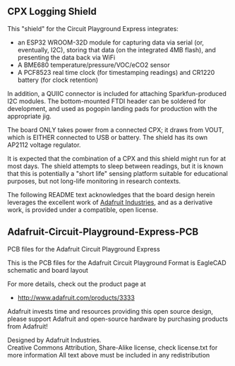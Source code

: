 ## CPX Logging Shield

This "shield" for the Circuit Playground Express integrates:

* an ESP32 WROOM-32D module for capturing data via serial (or, eventually, I2C), storing that data (on the integrated 4MB flash), and presenting the data back via WiFi
* A BME680 temperature/pressure/VOC/eCO2 sensor
* A PCF8523 real time clock (for timestamping readings) and CR1220 battery (for clock retention)

In addition, a QUIIC connector is included for attaching Sparkfun-produced I2C modules. The bottom-mounted FTDI header can be soldered for development, and used as pogopin landing pads for production with the appropriate jig.

The board ONLY takes power from a connected CPX; it draws from VOUT, which is EITHER connected to USB or battery. The shield has its own AP2112 voltage regulator.

It is expected that the combination of a CPX and this shield might run for at most days. The shield attempts to sleep between readings, but it is known that this is potentially a "short life" sensing platform suitable for educational purposes, but not long-life monitoring in research contexts.

The following README text acknowledges that the board design herein leverages the excellent work of [Adafruit Industries](https://adafruit.com), and as a derivative work, is provided under a compatible, open license.

## Adafruit-Circuit-Playground-Express-PCB

PCB files for the Adafruit Circuit Playground Express

This is the PCB files for the Adafruit Circuit Playground
Format is EagleCAD schematic and board layout

For more details, check out the product page at

   * http://www.adafruit.com/products/3333

Adafruit invests time and resources providing this open source design, 
please support Adafruit and open-source hardware by purchasing 
products from Adafruit!

Designed by Adafruit Industries.  
Creative Commons Attribution, Share-Alike license, check license.txt for more information
All text above must be included in any redistribution